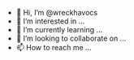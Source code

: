 - 👋 Hi, I’m @wreckhavocs
- 👀 I’m interested in ...
- 🌱 I’m currently learning ...
- 💞️ I’m looking to collaborate on ...
- 📫 How to reach me ...

<!---
wreckhavocs/wreckhavocs is a ✨ special ✨ repository because its `README.md` (this file) appears on your GitHub profile.
You can click the Preview link to take a look at your changes.
--->
